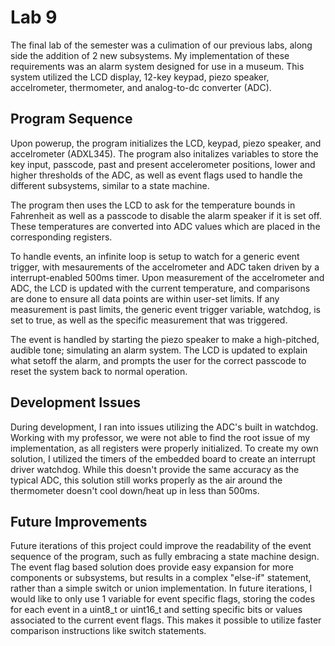# Lab 9

The final lab of the semester was a culimation of our previous labs, along side the addition of 2 new subsystems. My implementation of these requirements was an alarm system designed for use in a museum. This system utilized the LCD display, 12-key keypad, piezo speaker, accelrometer, thermometer, and analog-to-dc converter (ADC).

## Program Sequence

Upon powerup, the program initializes the LCD, keypad, piezo speaker, and accelrometer (ADXL345). The program also initalizes variables to store the key input, passcode, past and present accelerometer positions, lower and higher thresholds of the ADC, as well as event flags used to handle the different subsystems, similar to a state machine.

The program then uses the LCD to ask for the temperature bounds in Fahrenheit as well as a passcode to disable the alarm speaker if it is set off. These temperatures are converted into ADC values which are placed in the corresponding registers.

To handle events, an infinite loop is setup to watch for a generic event trigger, with mesaurements of the accelrometer and ADC taken driven by a interrupt-enabled 500ms timer. Upon measurement of the accelrometer and ADC, the LCD is updated with the current temperature, and comparisons are done to ensure all data points are within user-set limits. If any measurement is past limits, the generic event trigger variable, watchdog, is set to true, as well as the specific measurement that was triggered.

The event is handled by starting the piezo speaker to make a high-pitched, audible tone; simulating an alarm system. The LCD is updated to explain what setoff the alarm, and prompts the user for the correct passcode to reset the system back to normal operation.

## Development Issues

During development, I ran into issues utilizing the ADC's built in watchdog. Working with my professor, we were not able to find the root issue of my implementation, as all registers were properly initialized. To create my own solution, I utilized the timers of the embedded board to create an interrupt driver watchdog. While this doesn't provide the same accuracy as the typical ADC, this solution still works properly as the air around the thermometer doesn't cool down/heat up in less than 500ms.

## Future Improvements

Future iterations of this project could improve the readability of the event sequence of the program, such as fully embracing a state machine design. The event flag based solution does provide easy expansion for more components or subsystems, but results in a complex "else-if" statement, rather than a simple switch or union implementation. In future iterations, I would like to only use 1 variable for event specific flags, storing the codes for each event in a uint8_t or uint16_t and setting specific bits or values associated to the current event flags. This makes it possible to utilize faster comparison instructions like switch statements.
